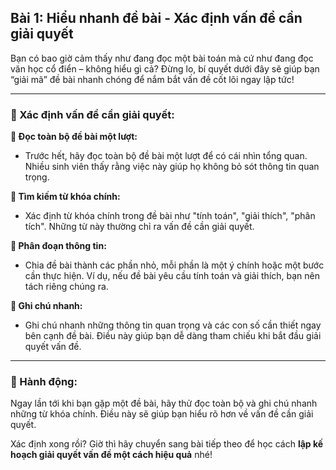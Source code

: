 ## Bài 1: Hiểu nhanh đề bài - Xác định vấn đề cần giải quyết

Bạn có bao giờ cảm thấy như đang đọc một bài toán mà cứ như đang đọc văn học cổ điển – không hiểu gì cả? Đừng lo, bí quyết dưới đây sẽ giúp bạn “giải mã” đề bài nhanh chóng để nắm bắt vấn đề cốt lõi ngay lập tức!

---

### 📌 Xác định vấn đề cần giải quyết:

**🔹 Đọc toàn bộ đề bài một lượt:**
- Trước hết, hãy đọc toàn bộ đề bài một lượt để có cái nhìn tổng quan. Nhiều sinh viên thấy rằng việc này giúp họ không bỏ sót thông tin quan trọng.

**🔹 Tìm kiếm từ khóa chính:**
- Xác định từ khóa chính trong đề bài như "tính toán", "giải thích", "phân tích". Những từ này thường chỉ ra vấn đề cần giải quyết.

**🔹 Phân đoạn thông tin:**
- Chia đề bài thành các phần nhỏ, mỗi phần là một ý chính hoặc một bước cần thực hiện. Ví dụ, nếu đề bài yêu cầu tính toán và giải thích, bạn nên tách riêng chúng ra.

**🔹 Ghi chú nhanh:**
- Ghi chú nhanh những thông tin quan trọng và các con số cần thiết ngay bên cạnh đề bài. Điều này giúp bạn dễ dàng tham chiếu khi bắt đầu giải quyết vấn đề.

---

### 🚀 Hành động:

Ngay lần tới khi bạn gặp một đề bài, hãy thử đọc toàn bộ và ghi chú nhanh những từ khóa chính. Điều này sẽ giúp bạn hiểu rõ hơn về vấn đề cần giải quyết.

Xác định xong rồi? Giờ thì hãy chuyển sang bài tiếp theo để học cách **lập kế hoạch giải quyết vấn đề một cách hiệu quả** nhé!